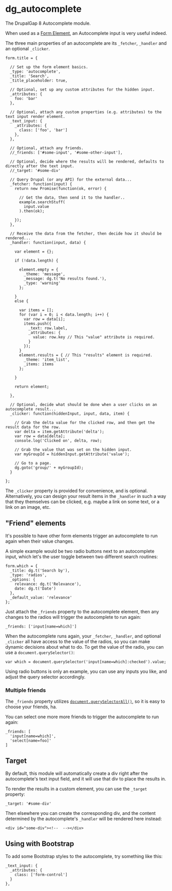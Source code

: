 # dg_autocomplete

The DrupalGap 8 Autocomplete module.

When used as a [Form Element](http://docs.drupalgap.org/8/Forms/Form_Elements), an Autocomplete input is very useful indeed.

The three main properties of an autocomplete are its `_fetcher`, `_handler` and an optional `_clicker`.

```
form.title = {

  // Set up the form element basics.
  _type: 'autocomplete',
  _title: 'Search',
  _title_placeholder: true,
  
  // Optional, set up any custom attributes for the hidden input.
  _attributes: {
    foo: 'bar'
  },

  // Optional, attach any custom properties (e.g. attributes) to the text input render element.
  _text_input: {
    _attributes: {
      class: ['foo', 'bar']
    },
  },

  // Optional, attach any friends.
  //_friends: ['#some-input', '#some-other-input'],

  // Optional, decide where the results will be rendered, defaults to directly after the text input.
  //_target: '#some-div'

  // Query Drupal (or any API) for the external data...
  _fetcher: function(input) {
    return new Promise(function(ok, error) {

      // Get the data, then send it to the handler..
      example.searchStuff(
        input.value
      ).then(ok);

    });
  },

  // Receive the data from the fetcher, then decide how it should be rendered...
  _handler: function(input, data) {

    var element = {};

    if (!data.length) {

      element.empty = {
        _theme: 'message',
        _message: dg.t('No results found.'),
        _type: 'warning'
      };

    }
    else {

      var items = [];
      for (var i = 0; i < data.length; i++) {
        var row = data[i];
        items.push({
          _text: row.label,
          _attributes: {
            value: row.key // This "value" attribute is required.
          }
        });
      }
      element.results = { // This "results" element is required.
        _theme: 'item_list',
        _items: items
      };

    }

    return element;

  },
  
  // Optional, decide what should be done when a user clicks on an autocomplete result...
  _clicker: function(hiddenInput, input, data, item) {

    // Grab the delta value for the clicked row, and then get the result data for the row.
    var delta = item.getAttribute('delta');
    var row = data[delta];
    console.log('Clicked on', delta, row);

    // Grab the value that was set on the hidden input.
    var myGroupId = hiddenInput.getAttribute('value');
    
    // Go to a page.
    dg.goto('group/' + myGroupId);
  }
  
};
```

The `_clicker` property is provided for convenience, and is optional. Alternatively, you can design your result items in the `_handler` in such a way that they themselves can be clicked, e.g. maybe a link on some text, or a link on an image, etc.

## "Friend" elements

It's possible to have other form elements trigger an autocomplete to run again when their value changes.

A simple example would be two radio buttons next to an autocomplete input, which let's the user toggle between two different search routines:

```
form.which = {
  _title: dg.t('Search by'),
  _type: 'radios',
  _options: {
    relevance: dg.t('Relevance'),
    date: dg.t('Date')
  },
  _default_value: 'relevance'
};
```

Just attach the `_friends` property to the autocomplete element, then any changes to the radios will trigger the autocomplete to run again:

```
_friends: ['input[name=which]']
```

When the autocomplete runs again, your `_fetcher`, `_handler`, and optional `_clicker` all have access to the value of the radios, so you can make dynamic decisions about what to do. To get the value of the radio, you can use a `document.querySelector()`:

```
var which = document.querySelector('input[name=which]:checked').value;
```

Using radio buttons is only an example, you can use any inputs you like, and adjust the query selector accordingly.

### Multiple friends

The `_friends` property utilizes [`document.querySelectorAll()`](https://www.w3schools.com/jsref/met_document_queryselectorall.asp), so it is easy to choose your friends, ha.

You can select one more more friends to trigger the autocomplete to run again:

```
_friends: [
  'input[name=which]',
  'select[name=foo]'
]
```

## Target

By default, this module will automatically create a div right after the autocomplete's text input field, and it will use that div to place the results in.

To render the results in a custom element, you can use the `_target` property:

```
_target: '#some-div'
```

Then elsewhere you can create the corresponding div, and the content determined by the autocomplete's `_handler` will be rendered here instead:

```
<div id="some-div"><!--  --></div>
```
## Using with Bootstrap

To add some Bootstrap styles to the autocomplete, try something like this:

```
_text_input: {
  _attributes: {
    class: ['form-control']
  }
},
```
